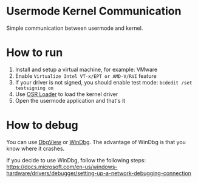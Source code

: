 # Usermode Kernel Communication
Simple communication between usermode and kernel.

# How to run
1. Install and setup a virtual machine, for example: VMware
2. Enable `Virtualize Intel VT-x/EPT or AMD-V/RVI` feature
3. If your driver is not signed, you should enable test mode: `bcdedit /set testsigning on`
4. Use [OSR Loader](osronline.com) to load the kernel driver
5. Open the usermode application and that's it

# How to debug
You can use [DbgView](https://docs.microsoft.com/en-us/sysinternals/downloads/debugview) or [WinDbg](https://docs.microsoft.com/en-us/windows-hardware/drivers/debugger/debugger-download-tools). The advantage of WinDbg is that you know where it crashes.

If you decide to use WinDbg, follow the following steps: https://docs.microsoft.com/en-us/windows-hardware/drivers/debugger/setting-up-a-network-debugging-connection
